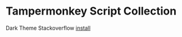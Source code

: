 # Tampermonkey Script Collection

Dark Theme Stackoverflow [install](https://github.com/fznhq/tampermonkey-collection/raw/main/Dark_Theme_Stackoverflow.user.js)
